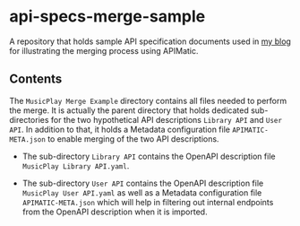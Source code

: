 # api-specs-merge-sample
A repository that holds sample API specification documents used in [my blog](https://medium.com/apimatic/auto-merging-apis-and-microservices-specifications-to-ease-api-integration-fe18b5ba4e47) for illustrating the merging process using APIMatic.

## Contents
The `MusicPlay Merge Example` directory contains all files needed to perform the merge. It is actually the parent directory that holds dedicated sub-directories for the two hypothetical API descriptions `Library API` and `User API`. In addition to that, it holds a Metadata configuration file `APIMATIC-META.json` to enable merging of the two API descriptions.

- The sub-directory `Library API` contains the OpenAPI description file `MusicPlay Library API.yaml`.

- The sub-directory `User API` contains the OpenAPI description file `MusicPlay User API.yaml` as well as a Metadata configuration file `APIMATIC-META.json` which will help in filtering out internal endpoints from the OpenAPI description when it is imported.
